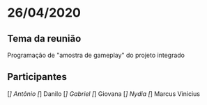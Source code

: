 # 26/04/2020

## Tema da reunião

Programação de "amostra de gameplay" do projeto integrado

## Participantes

[*] Antônio 
[*] Danilo
[*] Gabriel
[*] Giovana 
[*] Nydia
[*] Marcus Vinicius 